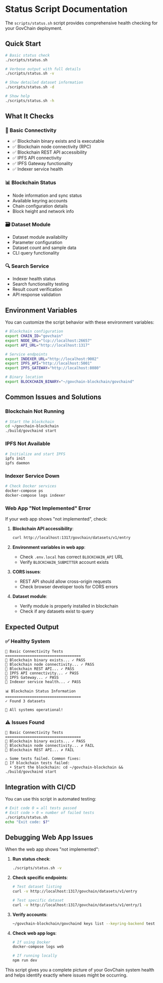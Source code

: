 # Status Script Documentation

The `scripts/status.sh` script provides comprehensive health checking for your GovChain deployment.

## Quick Start

```bash
# Basic status check
./scripts/status.sh

# Verbose output with full details
./scripts/status.sh -v

# Show detailed dataset information
./scripts/status.sh -d

# Show help
./scripts/status.sh -h
```

## What It Checks

### 🔧 Basic Connectivity
- ✅ Blockchain binary exists and is executable
- ✅ Blockchain node connectivity (RPC)
- ✅ Blockchain REST API accessibility
- ✅ IPFS API connectivity
- ✅ IPFS Gateway functionality
- ✅ Indexer service health

### 📊 Blockchain Status
- Node information and sync status
- Available keyring accounts
- Chain configuration details
- Block height and network info

### 🗃️ Dataset Module
- Dataset module availability
- Parameter configuration
- Dataset count and sample data
- CLI query functionality

### 🔍 Search Service
- Indexer health status
- Search functionality testing
- Result count verification
- API response validation

## Environment Variables

You can customize the script behavior with these environment variables:

```bash
# Blockchain configuration
export CHAIN_ID="govchain"
export NODE_URL="tcp://localhost:26657"
export API_URL="http://localhost:1317"

# Service endpoints
export INDEXER_URL="http://localhost:9002"
export IPFS_API="http://localhost:5001"
export IPFS_GATEWAY="http://localhost:8080"

# Binary location
export BLOCKCHAIN_BINARY="~/govchain-blockchain/govchaind"
```

## Common Issues and Solutions

### Blockchain Not Running
```bash
# Start the blockchain
cd ~/govchain-blockchain
./build/govchaind start
```

### IPFS Not Available
```bash
# Initialize and start IPFS
ipfs init
ipfs daemon
```

### Indexer Service Down
```bash
# Check Docker services
docker-compose ps
docker-compose logs indexer
```

### Web App "Not Implemented" Error

If your web app shows "not implemented", check:

1. **Blockchain API accessibility**:
   ```bash
   curl http://localhost:1317/govchain/datasets/v1/entry
   ```

2. **Environment variables in web app**:
   - Check `.env.local` has correct `BLOCKCHAIN_API` URL
   - Verify `BLOCKCHAIN_SUBMITTER` account exists

3. **CORS issues**:
   - REST API should allow cross-origin requests
   - Check browser developer tools for CORS errors

4. **Dataset module**:
   - Verify module is properly installed in blockchain
   - Check if any datasets exist to query

## Expected Output

### ✅ Healthy System
```
🔧 Basic Connectivity Tests
==================================
🧪 Blockchain binary exists... ✓ PASS
🧪 Blockchain node connectivity... ✓ PASS
🧪 Blockchain REST API... ✓ PASS
🧪 IPFS API connectivity... ✓ PASS
🧪 IPFS Gateway... ✓ PASS
🧪 Indexer service health... ✓ PASS

📊 Blockchain Status Information
==================================
✓ Found 3 datasets

🎉 All systems operational!
```

### ⚠️ Issues Found
```
🔧 Basic Connectivity Tests
==================================
🧪 Blockchain binary exists... ✓ PASS
🧪 Blockchain node connectivity... ✗ FAIL
🧪 Blockchain REST API... ✗ FAIL

⚠️ Some tests failed. Common fixes:
🔧 If blockchain tests failed:
  • Start the blockchain: cd ~/govchain-blockchain && ./build/govchaind start
```

## Integration with CI/CD

You can use this script in automated testing:

```bash
# Exit code 0 = all tests passed
# Exit code > 0 = number of failed tests
./scripts/status.sh
echo "Exit code: $?"
```

## Debugging Web App Issues

When the web app shows "not implemented":

1. **Run status check**:
   ```bash
   ./scripts/status.sh -v
   ```

2. **Check specific endpoints**:
   ```bash
   # Test dataset listing
   curl -v http://localhost:1317/govchain/datasets/v1/entry
   
   # Test specific dataset
   curl -v http://localhost:1317/govchain/datasets/v1/entry/1
   ```

3. **Verify accounts**:
   ```bash
   ~/govchain-blockchain/govchaind keys list --keyring-backend test
   ```

4. **Check web app logs**:
   ```bash
   # If using Docker
   docker-compose logs web
   
   # If running locally
   npm run dev
   ```

This script gives you a complete picture of your GovChain system health and helps identify exactly where issues might be occurring.